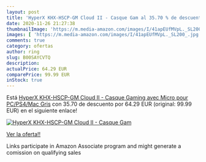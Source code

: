 ```yaml
---
layout: post
title: 'HyperX KHX-HSCP-GM Cloud II - Casque Gam al 35.70 % de descuento'
date: 2020-11-26 21:27:38
thumbnailImage: 'https://m.media-amazon.com/images/I/41apEUfMVpL._SL200_.jpg'
images: [ 'https://m.media-amazon.com/images/I/41apEUfMVpL._SL200_.jpg' ]
comments: true
category: ofertas
author: ring
slug: B00SAYCVTQ
description:
actualPrice: 64.29 EUR
comparePrice: 99.99 EUR
inStock: true
---
```


Está [HyperX KHX-HSCP-GM Cloud II - Casque Gaming avec Micro pour PC/PS4/Mac  Gris](https://www.amazon.fr/dp/B00SAYCVTQ/?tag=tolees0d-21) con 35.70 de descuento por 64.29 EUR (original: 99.99 EUR) en el siguiente enlace!

[![HyperX KHX-HSCP-GM Cloud II - Casque Gam](https://m.media-amazon.com/images/I/41apEUfMVpL._SL200_.jpg)](https://www.amazon.fr/dp/B00SAYCVTQ/?tag=tolees0d-21)

[Ver la oferta!!](https://www.amazon.fr/dp/B00SAYCVTQ/?tag=tolees0d-21)

Links participate in Amazon Associate program and might generate a comission on qualifying sales


